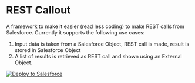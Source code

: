 <h1>REST Callout</h1>

<p>
A framework to make it easier (read less coding) to make REST calls from Salesforce. Currently it supports the following
use cases:
</p>
<ol>
<li>Input data is taken from a Salesforce Object, REST call is made, result is stored in Salesforce Object</li>
<li>A list of results is retrieved as REST call and shown using an External Object.</li>
</ol>

<a href="https://githubsfdeploy.herokuapp.com">
  <img alt="Deploy to Salesforce"
       src="https://raw.githubusercontent.com/afawcett/githubsfdeploy/master/deploy.png">
</a>
